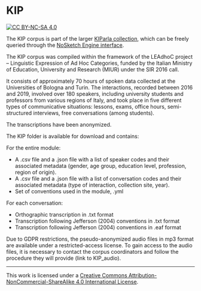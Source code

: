 # KIP

[![CC BY-NC-SA 4.0][cc-by-nc-sa-shield]][cc-by-nc-sa]


The KIP corpus is part of the larger [KIParla collection](www.kiparla.it),
which can be freely queried through the [NoSketch Engine interface](https://kiparla.it/search/).

The KIP corpus was compiled within the framework of the LEAdhoC project – Linguistic Expression
of Ad Hoc Categories, funded by the Italian Ministry of Education, University and Research (MIUR)
under the SIR 2016 call.

It consists of approximately 70 hours of spoken data collected at the Universities of Bologna and
Turin. The interactions, recorded between 2016 and 2019, involved over 180 speakers, including
university students and professors from various regions of Italy, and took place in five different
types of communicative situations: lessons, exams, office hours, semi-structured interviews,
free conversations (among students).

The transcriptions have been anonymized.

The KIP folder is available for download and contains:

For the entire module:

* A .csv file and a .json file with a list of speaker codes and their associated metadata
  (gender, age group, education level, profession, region of origin).
* A .csv file and a .json file with a list of conversation codes and their associated metadata
  (type of interaction, collection site, year).
* Set of conventions used in the module, .yml

For each conversation:

* Orthographic transcription in .txt format
* Transcription following Jefferson (2004) conventions in .txt format
* Transcription following Jefferson (2004) conventions in .eaf format

Due to GDPR restrictions, the pseudo-anonymized audio files in mp3 format are available under a
restricted-access license.
To gain access to the audio files, it is necessary to contact the corpus coordinators and follow
the procedure they will provide (link to KIP_audio).

-----

This work is licensed under a
[Creative Commons Attribution-NonCommercial-ShareAlike 4.0 International License][cc-by-nc-sa].

<!-- [![CC BY-NC-SA 4.0][cc-by-nc-sa-image]][cc-by-nc-sa] -->

[cc-by-nc-sa]: http://creativecommons.org/licenses/by-nc-sa/4.0/
[cc-by-nc-sa-image]: https://licensebuttons.net/l/by-nc-sa/4.0/88x31.png
[cc-by-nc-sa-shield]: https://img.shields.io/badge/License-CC%20BY--NC--SA%204.0-lightgrey.svg